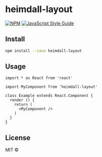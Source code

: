# heimdall-layout

> 

[![NPM](https://img.shields.io/npm/v/heimdall-layout.svg)](https://www.npmjs.com/package/heimdall-layout) [![JavaScript Style Guide](https://img.shields.io/badge/code_style-standard-brightgreen.svg)](https://standardjs.com)

## Install

```bash
npm install --save heimdall-layout
```

## Usage

```tsx
import * as React from 'react'

import MyComponent from 'heimdall-layout'

class Example extends React.Component {
  render () {
    return (
      <MyComponent />
    )
  }
}
```

## License

MIT © [](https://github.com/)
